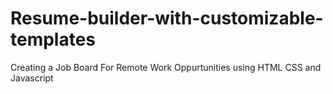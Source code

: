 # Resume-builder-with-customizable-templates
Creating a Job Board For Remote Work Oppurtunities using HTML CSS and Javascript
